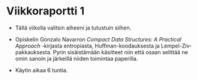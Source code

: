 # Viikkoraportti 1

- Tällä viikolla valitsin aiheeni ja tutustuin siihen.

- Opiskelin Gonzalo Navarron *Compact Data Structures: A Practical
  Approach* -kirjasta entropiasta, Huffman-koodauksesta ja
  Lempel-Ziv-pakkauksesta. Pyrin sisäistämään käsitteet niin että
  osaan selittää ne omin sanoin ja järkeillä niiden toimintaa
  paperilla.

- Käytin aikaa 6 tuntia.
